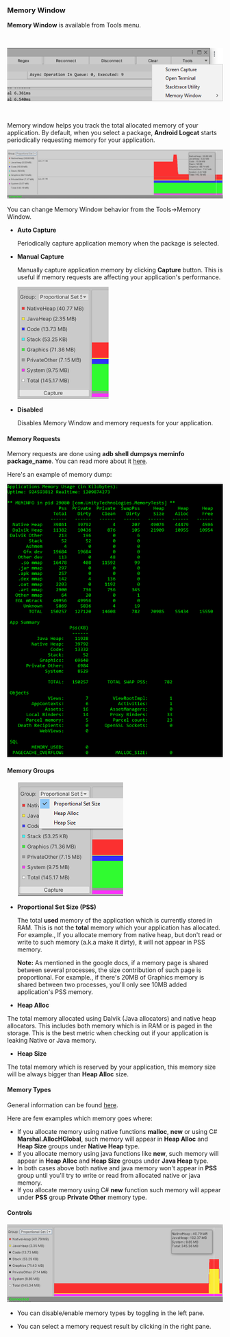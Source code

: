 ### Memory Window

**Memory Window** is available from Tools menu.

<br>

![Tools Menu](images/toolsmenu.png)

<br>

Memory window helps you track the total allocated memory of your application. By default, when you select a package, **Android Logcat** starts periodically requesting memory for your application.

![MemoryWindow](images/MemoryWindow.png)

You can change Memory Window behavior from the Tools->Memory Window.

* **Auto Capture**

  Periodically capture application memory when the package is selected.
* **Manual Capture**

  Manually capture application memory by clicking **Capture** button. This is useful if memory requests are affecting your application's performance.

  ![MemoryWindowCapture](images/MemoryWindowCapture.png)

* **Disabled**

  Disables Memory Window and memory requests for your application.

#### Memory Requests

Memory requests are done using **adb shell dumpsys meminfo package_name**. You can read more about it [here](https://developer.android.com/studio/command-line/dumpsys#meminfo).

Here's an example of memory dump:

![MemoryDump](images/MemoryDump.png)

#### Memory Groups

<img hspace="25" src="images/MemoryGroups.png">

* **Proportional Set Size (PSS)**
 
  The total **used** memory of the application which is currently stored in RAM. This is not the **total** memory which your application has allocated.
  For example., If you allocate memory from native heap, but don't read or write to such memory (a.k.a make it dirty), it will not appear in PSS memory.

  **Note:** As mentioned in the google docs, if a memory page is shared between several processes, the size contribution of such page is proportional. 
  For example., if there's 20MB of Graphics memory is shared between two processes, you'll only see 10MB added application's PSS memory.

* **Heap Alloc**
  
 The total memory allocated using Dalvik (Java allocators) and native heap allocators. This includes both memory which is in RAM or is paged in the storage.
 This is the best metric when checking out if your application is leaking Native or Java memory.
 
* **Heap Size**

 The total memory which is reserved by your application, this memory size will be always bigger than **Heap Alloc** size.

#### Memory Types

General information can be found [here](https://developer.android.com/studio/command-line/dumpsys#meminfo).

Here are few examples which memory goes where:
* If you allocate memory using native functions **malloc**, **new** or using C# **Marshal.AllocHGlobal**, such memory will appear in **Heap Alloc** and **Heap Size** groups under **Native Heap** type.
* If you allocate memory using java functions like  **new**, such memory will appear in **Heap Alloc** and **Heap Size** groups under **Java Heap** type.
* In both cases above both native and java memory won't appear in **PSS** group until you'll try to write or read from allocated native or java memory.
* If you allocate memory using C# **new** function such memory will appear under **PSS** group **Private Other** memory type.

#### Controls

![MemoryControls](images/MemoryControls.png)

* You can disable/enable memory types by toggling in the left pane.

* You can select a memory request result by clicking in the right pane.

